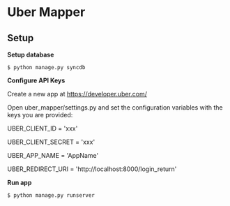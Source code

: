 Uber Mapper
=======


Setup
----------------

**Setup database**

    $ python manage.py syncdb
    

**Configure API Keys**

Create a new app at https://developer.uber.com/

Open uber_mapper/settings.py and set the configuration variables with the keys you are provided:

UBER_CLIENT_ID = 'xxx'

UBER_CLIENT_SECRET = 'xxx'

UBER_APP_NAME = 'AppName'

UBER_REDIRECT_URI = 'http://localhost:8000/login_return'


**Run app**

    $ python manage.py runserver
